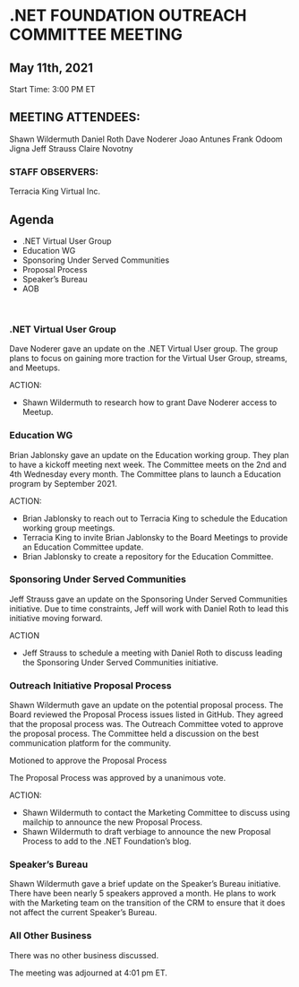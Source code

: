 # .NET FOUNDATION OUTREACH COMMITTEE MEETING 

## May 11th, 2021

Start Time: 3:00 PM ET

## MEETING ATTENDEES:
	
Shawn Wildermuth
Daniel Roth
Dave Noderer
Joao Antunes
Frank Odoom
Jigna
Jeff Strauss
Claire Novotny


### STAFF OBSERVERS: 

Terracia King	Virtual Inc.

## Agenda
-	.NET Virtual User Group
-	Education WG
-	Sponsoring Under Served Communities
-	Proposal Process
-	Speaker’s Bureau
-	AOB

 

### .NET Virtual User Group

Dave Noderer gave an update on the .NET Virtual User group. The group plans to focus on gaining more traction for the Virtual User Group, streams, and Meetups. 

ACTION:
-	Shawn Wildermuth to research how to grant Dave Noderer access to Meetup.


### Education WG

Brian Jablonsky gave an update on the Education working group. They plan to have a kickoff meeting next week. The Committee meets on the 2nd and 4th Wednesday every month. The Committee plans to launch a Education program by September 2021.


ACTION:

-	Brian Jablonsky to reach out to Terracia King to schedule the Education working group meetings. 
-	Terracia King to invite Brian Jablonsky to the Board Meetings to provide an Education Committee update. 
-	Brian Jablonsky to create a repository for the Education Committee.


### Sponsoring Under Served Communities

Jeff Strauss gave an update on the Sponsoring Under Served Communities initiative. Due to time constraints, Jeff will work with Daniel Roth to lead this initiative moving forward. 

ACTION
-	Jeff Strauss to schedule a meeting with Daniel Roth to discuss leading the Sponsoring Under Served Communities initiative. 

### Outreach Initiative Proposal Process
Shawn Wildermuth gave an update on the potential proposal process. The Board reviewed the Proposal Process issues listed in GitHub.  They agreed that the proposal process was. The Outreach Committee voted to approve the proposal process. The Committee held a discussion on the best communication platform for the community. 

Motioned to approve the Proposal Process

The Proposal Process was approved by a unanimous vote. 

ACTION:
-	Shawn Wildermuth to contact the Marketing Committee to discuss using mailchip to announce the new Proposal Process. 
-	Shawn Wildermuth to draft verbiage to announce the new Proposal Process to add to the .NET Foundation’s blog.

### Speaker’s Bureau

Shawn Wildermuth gave a brief update on the Speaker’s Bureau initiative. There have been nearly 5 speakers approved a month. He plans to work with the Marketing team on the transition of the CRM to ensure that it does not affect the current Speaker’s Bureau. 

### All Other Business

There was no other business discussed.


The meeting was adjourned at 4:01 pm ET.
